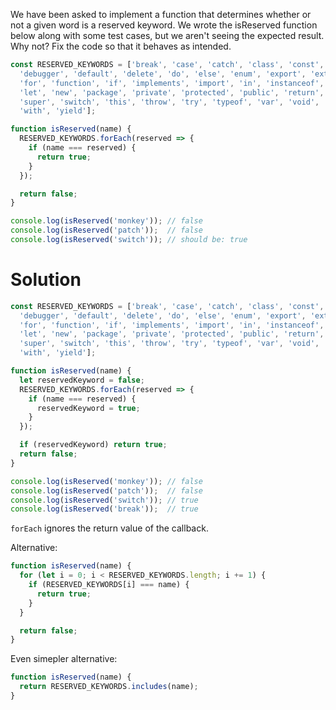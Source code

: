 We have been asked to implement a function that determines whether or not a given word is a reserved keyword. We wrote the isReserved function below along with some test cases, but we aren't seeing the expected result. Why not? Fix the code so that it behaves as intended.

```js
const RESERVED_KEYWORDS = ['break', 'case', 'catch', 'class', 'const', 'continue',
  'debugger', 'default', 'delete', 'do', 'else', 'enum', 'export', 'extends', 'finally',
  'for', 'function', 'if', 'implements', 'import', 'in', 'instanceof', 'interface',
  'let', 'new', 'package', 'private', 'protected', 'public', 'return', 'static',
  'super', 'switch', 'this', 'throw', 'try', 'typeof', 'var', 'void', 'while',
  'with', 'yield'];

function isReserved(name) {
  RESERVED_KEYWORDS.forEach(reserved => {
    if (name === reserved) {
      return true;
    }
  });

  return false;
}

console.log(isReserved('monkey')); // false
console.log(isReserved('patch'));  // false
console.log(isReserved('switch')); // should be: true
```


# Solution
```js
const RESERVED_KEYWORDS = ['break', 'case', 'catch', 'class', 'const', 'continue',
  'debugger', 'default', 'delete', 'do', 'else', 'enum', 'export', 'extends', 'finally',
  'for', 'function', 'if', 'implements', 'import', 'in', 'instanceof', 'interface',
  'let', 'new', 'package', 'private', 'protected', 'public', 'return', 'static',
  'super', 'switch', 'this', 'throw', 'try', 'typeof', 'var', 'void', 'while',
  'with', 'yield'];

function isReserved(name) {
  let reservedKeyword = false;
  RESERVED_KEYWORDS.forEach(reserved => {
    if (name === reserved) {
      reservedKeyword = true;
    }
  });

  if (reservedKeyword) return true;
  return false;
}

console.log(isReserved('monkey')); // false
console.log(isReserved('patch'));  // false
console.log(isReserved('switch')); // true
console.log(isReserved('break'));  // true
```

`forEach` ignores the return value of the callback.

Alternative:
```js
function isReserved(name) {
  for (let i = 0; i < RESERVED_KEYWORDS.length; i += 1) {
    if (RESERVED_KEYWORDS[i] === name) {
      return true;
    }
  }

  return false;
}
```

Even simepler alternative:
```js
function isReserved(name) {
  return RESERVED_KEYWORDS.includes(name);
}
```